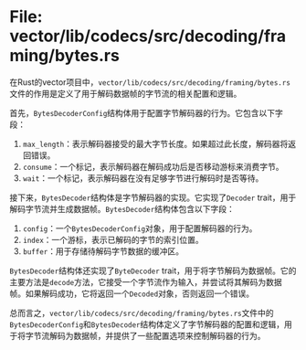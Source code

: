 # File: vector/lib/codecs/src/decoding/framing/bytes.rs

在Rust的vector项目中，`vector/lib/codecs/src/decoding/framing/bytes.rs`文件的作用是定义了用于解码数据帧的字节流的相关配置和逻辑。

首先，`BytesDecoderConfig`结构体用于配置字节解码器的行为。它包含以下字段：

1. `max_length`：表示解码器接受的最大字节长度。如果超过此长度，解码器将返回错误。
2. `consume`：一个标记，表示解码器在解码成功后是否移动游标来消费字节。
3. `wait`：一个标记，表示解码器在没有足够字节进行解码时是否等待。

接下来，`BytesDecoder`结构体是字节解码器的实现。它实现了`Decoder` trait，用于解码字节流并生成数据帧。`BytesDecoder`结构体包含以下字段：

1. `config`：一个`BytesDecoderConfig`对象，用于配置解码器的行为。
2. `index`：一个游标，表示已解码的字节的索引位置。
3. `buffer`：用于存储待解码字节数据的缓冲区。

`BytesDecoder`结构体还实现了`ByteDecoder` trait，用于将字节解码为数据帧。它的主要方法是`decode`方法，它接受一个字节流作为输入，并尝试将其解码为数据帧。如果解码成功，它将返回一个`Decoded`对象，否则返回一个错误。

总而言之，`vector/lib/codecs/src/decoding/framing/bytes.rs`文件中的`BytesDecoderConfig`和`BytesDecoder`结构体定义了字节解码器的配置和逻辑，用于将字节流解码为数据帧，并提供了一些配置选项来控制解码器的行为。

